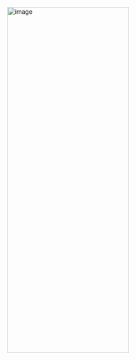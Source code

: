 <img width="282" height="802" alt="image" src="https://github.com/user-attachments/assets/5f268f18-11da-4992-92e3-07f417239403" />
